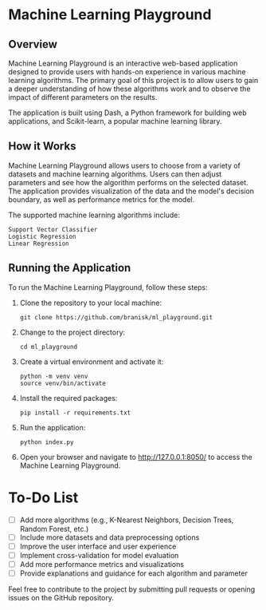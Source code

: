 # Machine Learning Playground
## Overview

Machine Learning Playground is an interactive web-based application designed to provide users with hands-on experience in various machine learning algorithms. The primary goal of this project is to allow users to gain a deeper understanding of how these algorithms work and to observe the impact of different parameters on the results.

The application is built using Dash, a Python framework for building web applications, and Scikit-learn, a popular machine learning library.
## How it Works

Machine Learning Playground allows users to choose from a variety of datasets and machine learning algorithms. Users can then adjust parameters and see how the algorithm performs on the selected dataset. The application provides visualization of the data and the model's decision boundary, as well as performance metrics for the model.

The supported machine learning algorithms include:

    Support Vector Classifier
    Logistic Regression
    Linear Regression

## Running the Application

To run the Machine Learning Playground, follow these steps:

1. Clone the repository to your local machine:
    ```console
    git clone https://github.com/branisk/ml_playground.git
    ```

2. Change to the project directory:
    ```console
    cd ml_playground
    ```

3. Create a virtual environment and activate it:
    ```console
    python -m venv venv
    source venv/bin/activate
    ```

4. Install the required packages:
    ```console
    pip install -r requirements.txt
    ```
    
5. Run the application:
    ```console
    python index.py
    ```
    
6. Open your browser and navigate to http://127.0.0.1:8050/ to access the Machine Learning Playground.

# To-Do List

- [ ] Add more algorithms (e.g., K-Nearest Neighbors, Decision Trees, Random Forest, etc.)
- [ ] Include more datasets and data preprocessing options
- [ ] Improve the user interface and user experience
- [ ] Implement cross-validation for model evaluation
- [ ] Add more performance metrics and visualizations
- [ ] Provide explanations and guidance for each algorithm and parameter

Feel free to contribute to the project by submitting pull requests or opening issues on the GitHub repository.
